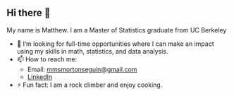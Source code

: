 ## Hi there 👋

My name is Matthew. I am a Master of Statistics graduate from UC Berkeley

- 🔭 I’m looking for full-time opportunities where I can make an impact using my skills in math, statistics, and data analysis.
- 📫 How to reach me:
  - Email: mmsmortonseguin@gmail.com
  - [LinkedIn](https://www.linkedin.com/in/matthew-seguin/)
- ⚡ Fun fact: I am a rock climber and enjoy cooking.
